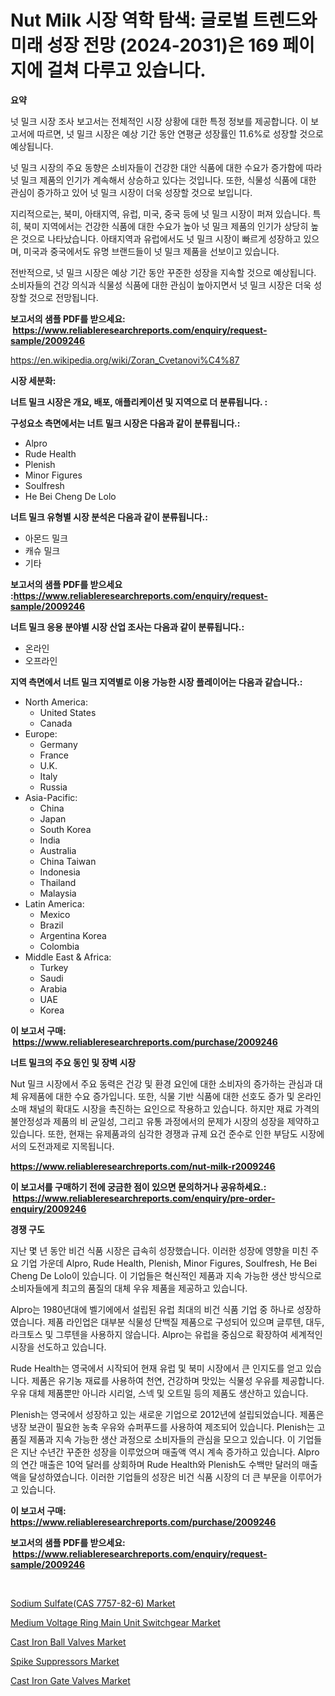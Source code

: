 <p><h1>Nut Milk 시장 역학 탐색: 글로벌 트렌드와 미래 성장 전망 (2024-2031)은 169 페이지에 걸쳐 다루고 있습니다.</h1></p><p><strong>요약</strong></p>
<p><p>넛 밀크 시장 조사 보고서는 전체적인 시장 상황에 대한 특정 정보를 제공합니다. 이 보고서에 따르면, 넛 밀크 시장은 예상 기간 동안 연평균 성장률인 11.6%로 성장할 것으로 예상됩니다. </p><p>넛 밀크 시장의 주요 동향은 소비자들이 건강한 대안 식품에 대한 수요가 증가함에 따라 넛 밀크 제품의 인기가 계속해서 상승하고 있다는 것입니다. 또한, 식물성 식품에 대한 관심이 증가하고 있어 넛 밀크 시장이 더욱 성장할 것으로 보입니다.</p><p>지리적으로는, 북미, 아태지역, 유럽, 미국, 중국 등에 넛 밀크 시장이 퍼져 있습니다. 특히, 북미 지역에서는 건강한 식품에 대한 수요가 높아 넛 밀크 제품의 인기가 상당히 높은 것으로 나타났습니다. 아태지역과 유럽에서도 넛 밀크 시장이 빠르게 성장하고 있으며, 미국과 중국에서도 유명 브랜드들이 넛 밀크 제품을 선보이고 있습니다.</p><p>전반적으로, 넛 밀크 시장은 예상 기간 동안 꾸준한 성장을 지속할 것으로 예상됩니다. 소비자들의 건강 의식과 식물성 식품에 대한 관심이 높아지면서 넛 밀크 시장은 더욱 성장할 것으로 전망됩니다.</p></p>
<p><strong>보고서의 샘플 PDF를 받으세요: &nbsp;<a href="https://www.reliableresearchreports.com/enquiry/request-sample/2009246">https://www.reliableresearchreports.com/enquiry/request-sample/2009246</a></strong></p>
<p><a href="https://en.wikipedia.org/wiki/Zoran_Cvetanovi%C4%87">https://en.wikipedia.org/wiki/Zoran_Cvetanovi%C4%87</a></p>
<p><strong>시장 세분화:</strong></p>
<p><strong> 너트 밀크 시장은 개요, 배포, 애플리케이션 및 지역으로 더 분류됩니다. :</strong></p>
<p><strong>구성요소 측면에서는 너트 밀크 시장은 다음과 같이 분류됩니다.:</strong></p>
<p><ul><li>Alpro</li><li>‎Rude Health</li><li>Plenish</li><li>‎Minor Figures</li><li>‎Soulfresh</li><li>He Bei Cheng De Lolo</li></ul></p>
<p><strong> 너트 밀크 유형별 시장 분석은 다음과 같이 분류됩니다.:</strong></p>
<p><ul><li>아몬드 밀크</li><li>캐슈 밀크</li><li>기타</li></ul></p>
<p><strong>보고서의 샘플 PDF를 받으세요 :<a href="https://www.reliableresearchreports.com/enquiry/request-sample/2009246">https://www.reliableresearchreports.com/enquiry/request-sample/2009246</a></strong></p>
<p><strong> 너트 밀크 응용 분야별 시장 산업 조사는 다음과 같이 분류됩니다.:</strong></p>
<p><ul><li>온라인</li><li>오프라인</li></ul></p>
<p><strong>지역 측면에서 너트 밀크 지역별로 이용 가능한 시장 플레이어는 다음과 같습니다.:</strong></p>
<p><ul>
    <li>
        North America:
        <ul>
            <li>United States</li>
            <li>Canada</li>
        </ul>
    </li>
    <li>
        Europe:
        <ul>
            <li>Germany</li>
            <li>France</li>
            <li>U.K.</li>
            <li>Italy</li>
            <li>Russia</li>
        </ul>
    </li>
    <li>
        Asia-Pacific:
        <ul>
            <li>China</li>
            <li>Japan</li>
            <li>South Korea</li>
            <li>India</li>
            <li>Australia</li>
            <li>China Taiwan</li>
            <li>Indonesia</li>
            <li>Thailand</li>
            <li>Malaysia</li>
        </ul>
    </li>
    <li>
        Latin America:
        <ul>
            <li>Mexico</li>
            <li>Brazil</li>
            <li>Argentina Korea</li>
            <li>Colombia</li>
        </ul>
    </li>
    <li>
        Middle East & Africa:
        <ul>
            <li>Turkey</li>
            <li>Saudi</li>
            <li>Arabia</li>
            <li>UAE</li>
            <li>Korea</li>
        </ul>
    </li>
    </ul></p>
<p><strong>이 보고서 구매: &nbsp;<a href="https://www.reliableresearchreports.com/purchase/2009246">https://www.reliableresearchreports.com/purchase/2009246</a></strong></p>
<p><strong>너트 밀크의 주요 동인 및 장벽 시장</strong></p>
<p><p>Nut 밀크 시장에서 주요 동력은 건강 및 환경 요인에 대한 소비자의 증가하는 관심과 대체 유제품에 대한 수요 증가입니다. 또한, 식물 기반 식품에 대한 선호도 증가 및 온라인 소매 채널의 확대도 시장을 촉진하는 요인으로 작용하고 있습니다. 하지만 재료 가격의 불안정성과 제품의 비 균일성, 그리고 유통 과정에서의 문제가 시장의 성장을 제약하고 있습니다. 또한, 현재는 유제품과의 심각한 경쟁과 규제 요건 준수로 인한 부담도 시장에서의 도전과제로 지목됩니다.</p></p>
<p><strong><a href="https://www.reliableresearchreports.com/nut-milk-r2009246">https://www.reliableresearchreports.com/nut-milk-r2009246</a></strong></p>
<p><strong>이 보고서를 구매하기 전에 궁금한 점이 있으면 문의하거나 공유하세요.: &nbsp;<a href="https://www.reliableresearchreports.com/enquiry/pre-order-enquiry/2009246">https://www.reliableresearchreports.com/enquiry/pre-order-enquiry/2009246</a></strong></p>
<p><strong>경쟁 구도</strong></p>
<p><p>지난 몇 년 동안 비건 식품 시장은 급속히 성장했습니다. 이러한 성장에 영향을 미친 주요 기업 가운데 Alpro, Rude Health, Plenish, Minor Figures, Soulfresh, He Bei Cheng De Lolo이 있습니다. 이 기업들은 혁신적인 제품과 지속 가능한 생산 방식으로 소비자들에게 최고의 품질의 대체 우유 제품을 제공하고 있습니다.</p><p>Alpro는 1980년대에 벨기에에서 설립된 유럽 최대의 비건 식품 기업 중 하나로 성장하였습니다. 제품 라인업은 대부분 식물성 단백질 제품으로 구성되어 있으며 글루텐, 대두, 라크토스 및 그루텐을 사용하지 않습니다. Alpro는 유럽을 중심으로 확장하여 세계적인 시장을 선도하고 있습니다.</p><p>Rude Health는 영국에서 시작되어 현재 유럽 및 북미 시장에서 큰 인지도를 얻고 있습니다. 제품은 유기농 재료를 사용하여 천연, 건강하며 맛있는 식물성 우유를 제공합니다. 우유 대체 제품뿐만 아니라 시리얼, 스넥 및 오트밀 등의 제품도 생산하고 있습니다.</p><p>Plenish는 영국에서 성장하고 있는 새로운 기업으로 2012년에 설립되었습니다. 제품은 냉장 보관이 필요한 농축 우유와 슈퍼푸드를 사용하여 제조되어 있습니다. Plenish는 고품질 제품과 지속 가능한 생산 과정으로 소비자들의 관심을 모으고 있습니다. 이 기업들은 지난 수년간 꾸준한 성장을 이루었으며 매출액 역시 계속 증가하고 있습니다. Alpro의 연간 매출은 10억 달러를 상회하며 Rude Health와 Plenish도 수백만 달러의 매출액을 달성하였습니다. 이러한 기업들의 성장은 비건 식품 시장의 더 큰 부문을 이루어가고 있습니다.</p></p>
<p><strong>이 보고서 구매: &nbsp; <a href="https://www.reliableresearchreports.com/purchase/2009246">https://www.reliableresearchreports.com/purchase/2009246</a></strong></p>
<p><strong>보고서의 샘플 PDF를 받으세요: &nbsp;<a href="https://www.reliableresearchreports.com/enquiry/request-sample/2009246">https://www.reliableresearchreports.com/enquiry/request-sample/2009246</a></strong><strong></strong></p>
<p>&nbsp;</p>
<p><p><a href="https://www.linkedin.com/pulse/evaluating-global-sodium-sulfatecas-7757-82-6-market-trends-sfmue">Sodium Sulfate(CAS 7757-82-6) Market</a></p><p><a href="https://issuu.com/reportprime-2/docs/medium-voltage-ring-main-unit-switchgear-market-si">Medium Voltage Ring Main Unit Switchgear Market</a></p><p><a href="https://github.com/howellLesch2002/Market-Research-Report-List-1/blob/main/cast-iron-ball-valves-market.md">Cast Iron Ball Valves Market</a></p><p><a href="https://issuu.com/reportprime-2/docs/spike-suppressors-market-size-2030.pptx">Spike Suppressors Market</a></p><p><a href="https://github.com/DiannaFlatley/Market-Research-Report-List-1/blob/main/cast-iron-gate-valves-market.md">Cast Iron Gate Valves Market</a></p></p>